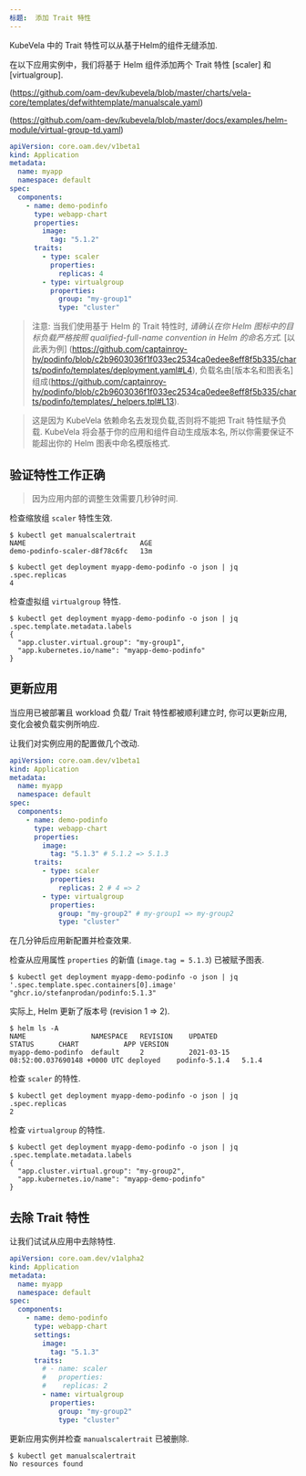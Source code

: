 ```yaml
---
标题:  添加 Trait 特性
---
```


KubeVela 中的 Trait 特性可以从基于Helm的组件无缝添加.

在以下应用实例中，我们将基于 Helm 组件添加两个 Trait 特性 [scaler] 和 [virtualgroup].

(https://github.com/oam-dev/kubevela/blob/master/charts/vela-core/templates/defwithtemplate/manualscale.yaml)

(https://github.com/oam-dev/kubevela/blob/master/docs/examples/helm-module/virtual-group-td.yaml)

```yaml
apiVersion: core.oam.dev/v1beta1
kind: Application
metadata:
  name: myapp
  namespace: default
spec:
  components:
    - name: demo-podinfo 
      type: webapp-chart
      properties: 
        image:
          tag: "5.1.2"
      traits:
        - type: scaler
          properties:
            replicas: 4
        - type: virtualgroup
          properties:
            group: "my-group1"
            type: "cluster"
```

> 注意: 当我们使用基于 Helm 的 Trait 特性时, *请确认在你 Helm 图标中的目标负载严格按照 qualified-full-name convention in Helm 的命名方式.* [以此表为例] (https://github.com/captainroy-hy/podinfo/blob/c2b9603036f1f033ec2534ca0edee8eff8f5b335/charts/podinfo/templates/deployment.yaml#L4), 
> 负载名由[版本名和图表名]组成(https://github.com/captainroy-hy/podinfo/blob/c2b9603036f1f033ec2534ca0edee8eff8f5b335/charts/podinfo/templates/_helpers.tpl#L13).

> 这是因为 KubeVela 依赖命名去发现负载,否则将不能把 Trait 特性赋予负载. KubeVela 将会基于你的应用和组件自动生成版本名, 所以你需要保证不能超出你的 Helm 图表中命名模版格式.

## 验证特性工作正确

> 因为应用内部的调整生效需要几秒钟时间.

检查缩放组 `scaler` 特性生效.
```shell
$ kubectl get manualscalertrait
NAME                            AGE
demo-podinfo-scaler-d8f78c6fc   13m
```
```shell
$ kubectl get deployment myapp-demo-podinfo -o json | jq .spec.replicas
4
```

检查虚拟组 `virtualgroup` 特性.
```shell
$ kubectl get deployment myapp-demo-podinfo -o json | jq .spec.template.metadata.labels
{
  "app.cluster.virtual.group": "my-group1",
  "app.kubernetes.io/name": "myapp-demo-podinfo"
}
```

## 更新应用

当应用已被部署且 workload 负载/ Trait 特性都被顺利建立时,
你可以更新应用, 变化会被负载实例所响应.

让我们对实例应用的配置做几个改动.

```yaml
apiVersion: core.oam.dev/v1beta1
kind: Application
metadata:
  name: myapp
  namespace: default
spec:
  components:
    - name: demo-podinfo 
      type: webapp-chart
      properties: 
        image:
          tag: "5.1.3" # 5.1.2 => 5.1.3 
      traits:
        - type: scaler
          properties:
            replicas: 2 # 4 => 2
        - type: virtualgroup
          properties:
            group: "my-group2" # my-group1 => my-group2
            type: "cluster"
```

在几分钟后应用新配置并检查效果.

检查从应用属性 `properties` 的新值 (`image.tag = 5.1.3`) 已被赋予图表.
```shell
$ kubectl get deployment myapp-demo-podinfo -o json | jq '.spec.template.spec.containers[0].image'
"ghcr.io/stefanprodan/podinfo:5.1.3"
```
实际上, Helm 更新了版本号 (revision 1 => 2).
```shell
$ helm ls -A
NAME              	NAMESPACE	REVISION	UPDATED                                	STATUS  	CHART        	APP VERSION
myapp-demo-podinfo	default  	2       	2021-03-15 08:52:00.037690148 +0000 UTC	deployed	podinfo-5.1.4	5.1.4
```

检查 `scaler` 的特性.
```shell
$ kubectl get deployment myapp-demo-podinfo -o json | jq .spec.replicas
2
```

检查 `virtualgroup` 的特性.
```shell
$ kubectl get deployment myapp-demo-podinfo -o json | jq .spec.template.metadata.labels
{
  "app.cluster.virtual.group": "my-group2",
  "app.kubernetes.io/name": "myapp-demo-podinfo"
}
```

## 去除 Trait 特性

让我们试试从应用中去除特性.

```yaml
apiVersion: core.oam.dev/v1alpha2
kind: Application
metadata:
  name: myapp
  namespace: default
spec:
  components:
    - name: demo-podinfo 
      type: webapp-chart 
      settings: 
        image:
          tag: "5.1.3"
      traits:
        # - name: scaler
        #   properties:
        #    replicas: 2 
        - name: virtualgroup
          properties:
            group: "my-group2"
            type: "cluster"
```

更新应用实例并检查 `manualscalertrait` 已被删除.
```shell
$ kubectl get manualscalertrait
No resources found
```


